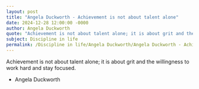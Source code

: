 ```yaml
---
layout: post
title: "Angela Duckworth - Achievement is not about talent alone"
date: 2024-12-28 12:00:00 -0000
author: Angela Duckworth
quote: "Achievement is not about talent alone; it is about grit and the willingness to work hard and stay focused."
subject: Discipline in life
permalink: /Discipline in life/Angela Duckworth/Angela Duckworth - Achievement is not about talent alone
---
```


Achievement is not about talent alone; it is about grit and the willingness to work hard and stay focused.

- Angela Duckworth
